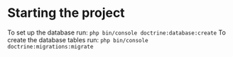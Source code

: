 # Starting the project
To set up the database run: `php bin/console doctrine:database:create`
To create the database tables run: `php bin/console doctrine:migrations:migrate`